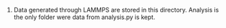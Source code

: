 1. Data generated through LAMMPS are stored in this directory. Analysis is the
   only folder were data from analysis.py is kept.
